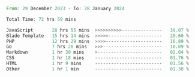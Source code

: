 
<!--START_SECTION:waka-->

```rust
From: 29 December 2023 - To: 28 January 2024

Total Time: 72 hrs 59 mins

JavaScript       28 hrs 55 mins  >>>>>>>>>>---------------   39.07 %
Blade Template   15 hrs 14 mins  >>>>>--------------------   20.60 %
PHP              12 hrs 29 mins  >>>>---------------------   16.89 %
Go               7 hrs 28 mins   >>>----------------------   10.09 %
Markdown         1 hr 30 mins    >------------------------   02.04 %
CSS              1 hr 18 mins    -------------------------   01.76 %
HTML             1 hr 9 mins     -------------------------   01.56 %
Other            1 hr 1 min      -------------------------   01.38 %
```

<!--END_SECTION:waka-->
<!---
Abedmuh/Abedmuh is a ✨ special ✨ repository because its `README.md` (this file) appears on your GitHub profile.
You can click the Preview link to take a look at your changes.
--->
